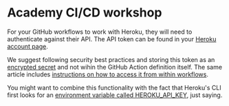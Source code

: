 # Academy CI/CD workshop

For your GitHub workflows to work with Heroku, they will need to authenticate against their API. The API token can be found in your [Heroku account page](https://dashboard.heroku.com/account).

We suggest following security best practices and storing this token as an [encrypted secret](https://docs.github.com/en/actions/security-guides/encrypted-secrets#creating-encrypted-secrets-for-a-repository) and not wihin the GitHub Action definition itself. The same article includes [instructions on how to access it from within workflows](https://docs.github.com/en/actions/security-guides/encrypted-secrets#using-encrypted-secrets-in-a-workflow).

You might want to combine this functionality with the fact that Heroku's CLI first looks for an [environment variable called HEROKU_API_KEY](https://devcenter.heroku.com/articles/authentication#api-token-storage), just saying.
